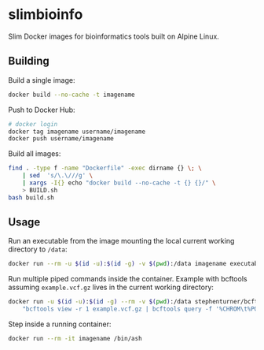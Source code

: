 # slimbioinfo

Slim Docker images for bioinformatics tools built on Alpine Linux. 

## Building

Build a single image:

```sh
docker build --no-cache -t imagename
```

Push to Docker Hub:

```sh
# docker login
docker tag imagename username/imagename
docker push username/imagename
```

Build all images:

```sh
find . -type f -name "Dockerfile" -exec dirname {} \; \
    | sed  's/\.\///g' \
    | xargs -I{} echo "docker build --no-cache -t {} {}/" \
    > BUILD.sh
bash build.sh
```

## Usage

Run an executable from the image mounting the local current working directory to `/data`:

```sh
docker run --rm -u $(id -u):$(id -g) -v $(pwd):/data imagename executable
```

Run multiple piped commands inside the container. Example with bcftools assuming `example.vcf.gz` lives in the current working directory:

```sh
docker run -u $(id -u):$(id -g) --rm -v $(pwd):/data stephenturner/bcftools /bin/ash -c \
    "bcftools view -r 1 example.vcf.gz | bcftools query -f '%CHROM\t%POS\t[%TGT]\n'"
```

Step inside a running container:

```sh
docker run --rm -it imagename /bin/ash
```
